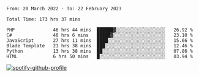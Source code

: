 <!--START_SECTION:waka-->

```text
From: 20 March 2022 - To: 22 February 2023

Total Time: 173 hrs 37 mins

PHP              46 hrs 44 mins  ██████▓░░░░░░░░░░░░░░░░░░   26.92 %
C#               40 hrs 6 mins   █████▓░░░░░░░░░░░░░░░░░░░   23.10 %
JavaScript       27 hrs 11 mins  ████░░░░░░░░░░░░░░░░░░░░░   15.66 %
Blade Template   21 hrs 38 mins  ███░░░░░░░░░░░░░░░░░░░░░░   12.46 %
Python           13 hrs 38 mins  ██░░░░░░░░░░░░░░░░░░░░░░░   07.86 %
HTML             6 hrs 50 mins   █░░░░░░░░░░░░░░░░░░░░░░░░   03.94 %
```

<!--END_SECTION:waka-->
[![spotify-github-profile](https://spotify-github-profile.vercel.app/api/view?uid=c00zprrvy9xiloa9qnco3hmng&cover_image=true&theme=novatorem&show_offline=false&background_color=121212&bar_color=53b14f&bar_color_cover=false)](https://spotify-github-profile.vercel.app/api/view?uid=c00zprrvy9xiloa9qnco3hmng&redirect=true)
